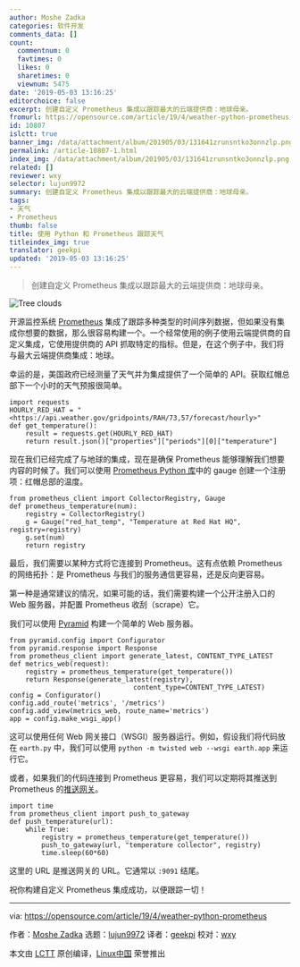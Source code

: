 ```yaml
---
author: Moshe Zadka
categories: 软件开发
comments_data: []
count:
  commentnum: 0
  favtimes: 0
  likes: 0
  sharetimes: 0
  viewnum: 5475
date: '2019-05-03 13:16:25'
editorchoice: false
excerpt: 创建自定义 Prometheus 集成以跟踪最大的云端提供商：地球母亲。
fromurl: https://opensource.com/article/19/4/weather-python-prometheus
id: 10807
islctt: true
banner_img: /data/attachment/album/201905/03/131641zrunsntko3onnzlp.png
permalink: /article-10807-1.html
index_img: /data/attachment/album/201905/03/131641zrunsntko3onnzlp.png.thumb.jpg
related: []
reviewer: wxy
selector: lujun9972
summary: 创建自定义 Prometheus 集成以跟踪最大的云端提供商：地球母亲。
tags:
- 天气
- Prometheus
thumb: false
title: 使用 Python 和 Prometheus 跟踪天气
titleindex_img: true
translator: geekpi
updated: '2019-05-03 13:16:25'
---
```



> 
> 创建自定义 Prometheus 集成以跟踪最大的云端提供商：地球母亲。
> 
> 
> 


![Tree clouds](/data/attachment/album/201905/03/131641zrunsntko3onnzlp.png "Tree clouds")


开源监控系统 [Prometheus](https://prometheus.io/) 集成了跟踪多种类型的时间序列数据，但如果没有集成你想要的数据，那么很容易构建一个。一个经常使用的例子使用云端提供商的自定义集成，它使用提供商的 API 抓取特定的指标。但是，在这个例子中，我们将与最大云端提供商集成：地球。


幸运的是，美国政府已经测量了天气并为集成提供了一个简单的 API。获取红帽总部下一个小时的天气预报很简单。



```
import requests
HOURLY_RED_HAT = "<https://api.weather.gov/gridpoints/RAH/73,57/forecast/hourly>"
def get_temperature():
    result = requests.get(HOURLY_RED_HAT)
    return result.json()["properties"]["periods"][0]["temperature"]
```

现在我们已经完成了与地球的集成，现在是确保 Prometheus 能够理解我们想要内容的时候了。我们可以使用 [Prometheus Python 库](https://github.com/prometheus/client_python)中的 gauge 创建一个注册项：红帽总部的温度。



```
from prometheus_client import CollectorRegistry, Gauge
def prometheus_temperature(num):
    registry = CollectorRegistry()
    g = Gauge("red_hat_temp", "Temperature at Red Hat HQ", registry=registry)
    g.set(num)
    return registry
```

最后，我们需要以某种方式将它连接到 Prometheus。这有点依赖 Prometheus 的网络拓扑：是 Prometheus 与我们的服务通信更容易，还是反向更容易。


第一种是通常建议的情况，如果可能的话，我们需要构建一个公开注册入口的 Web 服务器，并配置 Prometheus 收刮（scrape）它。


我们可以使用 [Pyramid](https://trypyramid.com/) 构建一个简单的 Web 服务器。



```
from pyramid.config import Configurator
from pyramid.response import Response
from prometheus_client import generate_latest, CONTENT_TYPE_LATEST
def metrics_web(request):
    registry = prometheus_temperature(get_temperature())
    return Response(generate_latest(registry),
                               content_type=CONTENT_TYPE_LATEST)
config = Configurator()
config.add_route('metrics', '/metrics')
config.add_view(metrics_web, route_name='metrics')
app = config.make_wsgi_app()
```

这可以使用任何 Web 网关接口（WSGI）服务器运行。例如，假设我们将代码放在 `earth.py` 中，我们可以使用 `python -m twisted web --wsgi earth.app` 来运行它。


或者，如果我们的代码连接到 Prometheus 更容易，我们可以定期将其推送到 Prometheus 的[推送网关](https://github.com/prometheus/pushgateway)。



```
import time
from prometheus_client import push_to_gateway
def push_temperature(url):
    while True:
        registry = prometheus_temperature(get_temperature())
        push_to_gateway(url, "temperature collector", registry)
        time.sleep(60*60)
```

这里的 URL 是推送网关的 URL。它通常以 `:9091` 结尾。


祝你构建自定义 Prometheus 集成成功，以便跟踪一切！




---


via: <https://opensource.com/article/19/4/weather-python-prometheus>


作者：[Moshe Zadka](https://opensource.com/users/moshez) 选题：[lujun9972](https://github.com/lujun9972) 译者：[geekpi](https://github.com/geekpi) 校对：[wxy](https://github.com/wxy)


本文由 [LCTT](https://github.com/LCTT/TranslateProject) 原创编译，[Linux中国](https://linux.cn/) 荣誉推出